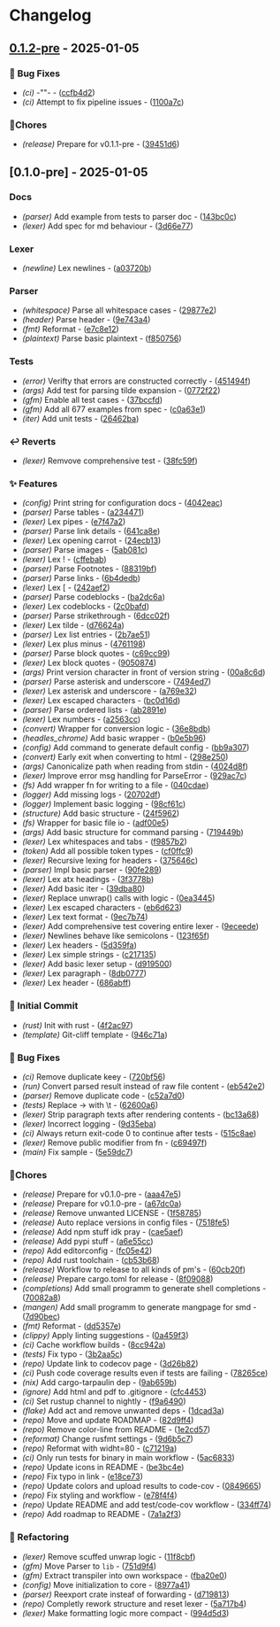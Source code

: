 # Changelog


## [0.1.2-pre](https://github.com/Flokkq/https://github.com/orhun/git-cliff/blob/main/cliff.toml/compare/v0.1.0-pre..v0.1.2-pre) - 2025-01-05




### 🐛 Bug Fixes

- *(ci)* -""- - ([ccfb4d2](https://github.com/Flokkq/https://github.com/orhun/git-cliff/blob/main/cliff.toml/commit/ccfb4d212bd8ece869d70a041ff178a224df78dc))
- *(ci)* Attempt to fix pipeline issues - ([1100a7c](https://github.com/Flokkq/https://github.com/orhun/git-cliff/blob/main/cliff.toml/commit/1100a7c46937617fc6ecddf75ff6399c3cc9c18c))

### 🔧Chores

- *(release)* Prepare for v0.1.1-pre - ([39451d6](https://github.com/Flokkq/https://github.com/orhun/git-cliff/blob/main/cliff.toml/commit/39451d6daec9e467aec1ff3540abdaef23fc8ba2))


## [0.1.0-pre] - 2025-01-05




### Docs

- *(parser)* Add example from tests to parser doc - ([143bc0c](https://github.com/Flokkq/https://github.com/orhun/git-cliff/blob/main/cliff.toml/commit/143bc0c32cddf63a1ff99b27eee1652b1af707bf))
- *(lexer)* Add spec for md behaviour - ([3d66e77](https://github.com/Flokkq/https://github.com/orhun/git-cliff/blob/main/cliff.toml/commit/3d66e778620f4b2d57fe93dc078ed397c21b49ec))

### Lexer

- *(newline)* Lex newlines - ([a03720b](https://github.com/Flokkq/https://github.com/orhun/git-cliff/blob/main/cliff.toml/commit/a03720b54ea74e862434d1cf4cb7087dd666b074))

### Parser

- *(whitespace)* Parse all whitespace cases - ([29877e2](https://github.com/Flokkq/https://github.com/orhun/git-cliff/blob/main/cliff.toml/commit/29877e26834f32289436da2271bc2795f26cbd4b))
- *(header)* Parse header - ([9e743a4](https://github.com/Flokkq/https://github.com/orhun/git-cliff/blob/main/cliff.toml/commit/9e743a4cf760a060f792d480e646d47054ad6399))
- *(fmt)* Reformat - ([e7c8e12](https://github.com/Flokkq/https://github.com/orhun/git-cliff/blob/main/cliff.toml/commit/e7c8e129f503d502e8e6b886c0f68ddb269bb2bf))
- *(plaintext)* Parse basic plaintext - ([f850756](https://github.com/Flokkq/https://github.com/orhun/git-cliff/blob/main/cliff.toml/commit/f8507561f0c81a99d97fa67aab62a388c1f496a1))

### Tests

- *(error)* Verifty that errors are constructed correctly - ([451494f](https://github.com/Flokkq/https://github.com/orhun/git-cliff/blob/main/cliff.toml/commit/451494f3e59acd873a678530169dfa771c2eea3d))
- *(args)* Add test for parsing tilde expansion - ([0772f22](https://github.com/Flokkq/https://github.com/orhun/git-cliff/blob/main/cliff.toml/commit/0772f221914e5ca91832a759e4b54bdcbb3428c6))
- *(gfm)* Enable all test cases - ([37bccfd](https://github.com/Flokkq/https://github.com/orhun/git-cliff/blob/main/cliff.toml/commit/37bccfde9d24578b9bc7ef344cda6c46b11e09cc))
- *(gfm)* Add all 677 examples from spec - ([c0a63e1](https://github.com/Flokkq/https://github.com/orhun/git-cliff/blob/main/cliff.toml/commit/c0a63e146ec487d3fec60da104e17752c959de67))
- *(iter)* Add unit tests - ([26462ba](https://github.com/Flokkq/https://github.com/orhun/git-cliff/blob/main/cliff.toml/commit/26462ba51e7babbdd171e6602f62a5692f9aaea7))

### ↩️ Reverts

- *(lexer)* Remvove comprehensive test - ([38fc59f](https://github.com/Flokkq/https://github.com/orhun/git-cliff/blob/main/cliff.toml/commit/38fc59f6025942382ff1476eaf1b71381e92496e))

### ✨ Features

- *(config)* Print string for configuration docs - ([4042eac](https://github.com/Flokkq/https://github.com/orhun/git-cliff/blob/main/cliff.toml/commit/4042eacae45fc864b8dc2b680d01aa55ced61a0b))
- *(parser)* Parse tables - ([a234471](https://github.com/Flokkq/https://github.com/orhun/git-cliff/blob/main/cliff.toml/commit/a234471e655dbfa8997aae3f7d4e185cf272d2a4))
- *(lexer)* Lex pipes - ([e7f47a2](https://github.com/Flokkq/https://github.com/orhun/git-cliff/blob/main/cliff.toml/commit/e7f47a2b73a264283e00da2ce85caab87d4bdc63))
- *(parser)* Parse link details - ([641ca8e](https://github.com/Flokkq/https://github.com/orhun/git-cliff/blob/main/cliff.toml/commit/641ca8ebeec675c2791586264d11b16dc00d0db7))
- *(lexer)* Lex opening carrot - ([24ecb13](https://github.com/Flokkq/https://github.com/orhun/git-cliff/blob/main/cliff.toml/commit/24ecb13a88dbd6e7fa8655699c4c5c01ce33b4e8))
- *(parser)* Parse images - ([5ab081c](https://github.com/Flokkq/https://github.com/orhun/git-cliff/blob/main/cliff.toml/commit/5ab081ca89ab6ee7cab40cf12bbeca58450790aa))
- *(lexer)* Lex ! - ([cffebab](https://github.com/Flokkq/https://github.com/orhun/git-cliff/blob/main/cliff.toml/commit/cffebab82464d590fff232682eddee296d2a0c06))
- *(parser)* Parse Footnotes - ([88319bf](https://github.com/Flokkq/https://github.com/orhun/git-cliff/blob/main/cliff.toml/commit/88319bf1db91502ede2bf981a4fe59eb9a848b1c))
- *(parser)* Parse links - ([6b4dedb](https://github.com/Flokkq/https://github.com/orhun/git-cliff/blob/main/cliff.toml/commit/6b4dedbece656dacef0e73412da92decbd71a732))
- *(lexer)* Lex [ - ([242aef2](https://github.com/Flokkq/https://github.com/orhun/git-cliff/blob/main/cliff.toml/commit/242aef2973ac31921ddfe84557a16575f69a2e28))
- *(parser)* Parse codeblocks - ([ba2dc6a](https://github.com/Flokkq/https://github.com/orhun/git-cliff/blob/main/cliff.toml/commit/ba2dc6a993795a9ae3eef18bf7a6189073c4b78b))
- *(lexer)* Lex codeblocks - ([2c0bafd](https://github.com/Flokkq/https://github.com/orhun/git-cliff/blob/main/cliff.toml/commit/2c0bafdd064e92fcfd2e32acd3b4ebf1753a53a6))
- *(parser)* Parse strikethrough - ([6dcc02f](https://github.com/Flokkq/https://github.com/orhun/git-cliff/blob/main/cliff.toml/commit/6dcc02f401c08e600c7842c1c9671a78b61cd11a))
- *(lexer)* Lex tilde - ([d76624a](https://github.com/Flokkq/https://github.com/orhun/git-cliff/blob/main/cliff.toml/commit/d76624a7e3e0022323e407e2729270bf0dcccfe7))
- *(parser)* Lex list entries - ([2b7ae51](https://github.com/Flokkq/https://github.com/orhun/git-cliff/blob/main/cliff.toml/commit/2b7ae51065f0df59e917a010a6c6e5737834d7f0))
- *(lexer)* Lex plus minus - ([4761198](https://github.com/Flokkq/https://github.com/orhun/git-cliff/blob/main/cliff.toml/commit/476119888e1c49b7d1dc970a2a8ca4ef6c5eebc1))
- *(parser)* Parse block quotes - ([c69cc99](https://github.com/Flokkq/https://github.com/orhun/git-cliff/blob/main/cliff.toml/commit/c69cc99b4d78e0d5280f1394f7b8ac20d33c5f01))
- *(lexer)* Lex block quotes - ([9050874](https://github.com/Flokkq/https://github.com/orhun/git-cliff/blob/main/cliff.toml/commit/90508741d1c67f528ef186ed117d54c505663944))
- *(args)* Print version character in front of version string - ([00a8c6d](https://github.com/Flokkq/https://github.com/orhun/git-cliff/blob/main/cliff.toml/commit/00a8c6d67c86453c4b6ab39f4527a44a14b196e6))
- *(parser)* Parse asterisk and underscore - ([7494ed7](https://github.com/Flokkq/https://github.com/orhun/git-cliff/blob/main/cliff.toml/commit/7494ed784f603bdb9f27fd05c195fd560689c339))
- *(lexer)* Lex asterisk and underscore - ([a769e32](https://github.com/Flokkq/https://github.com/orhun/git-cliff/blob/main/cliff.toml/commit/a769e32fad96bf4e34135d131949f40b2ae0bb1e))
- *(lexer)* Lex escaped characters - ([bc0d16d](https://github.com/Flokkq/https://github.com/orhun/git-cliff/blob/main/cliff.toml/commit/bc0d16d3faa5c099b71486f05387b246d8f0708a))
- *(parser)* Parse ordered lists - ([ab2891e](https://github.com/Flokkq/https://github.com/orhun/git-cliff/blob/main/cliff.toml/commit/ab2891e892570b8b7722e926900e40ff18accb7d))
- *(lexer)* Lex numbers - ([a2563cc](https://github.com/Flokkq/https://github.com/orhun/git-cliff/blob/main/cliff.toml/commit/a2563ccbfa21dd418f0368fdadb3be264ef238e0))
- *(convert)* Wrapper for conversion logic - ([36e8bdb](https://github.com/Flokkq/https://github.com/orhun/git-cliff/blob/main/cliff.toml/commit/36e8bdbe2d68b20016842ddc09d64e0f89cd7710))
- *(headles_chrome)* Add basic wrapper - ([b0e5b96](https://github.com/Flokkq/https://github.com/orhun/git-cliff/blob/main/cliff.toml/commit/b0e5b96d2a61d660cdebb2036ec188ae5aa8d071))
- *(config)* Add command to generate default config - ([bb9a307](https://github.com/Flokkq/https://github.com/orhun/git-cliff/blob/main/cliff.toml/commit/bb9a307c1d7d8ce42c7223b1a540720a4a95cdd0))
- *(convert)* Early exit when converting to html - ([298e250](https://github.com/Flokkq/https://github.com/orhun/git-cliff/blob/main/cliff.toml/commit/298e250ef5fd6edd05cb08d3f45f8b256fc013e2))
- *(args)* Canonicalize path when reading from stdin - ([4024d8f](https://github.com/Flokkq/https://github.com/orhun/git-cliff/blob/main/cliff.toml/commit/4024d8f24ab4b601568bdf9404d39711ee85485d))
- *(lexer)* Improve error msg handling for ParseError - ([929ac7c](https://github.com/Flokkq/https://github.com/orhun/git-cliff/blob/main/cliff.toml/commit/929ac7c5a60ad39eb651b1c94197b4ad4125b440))
- *(fs)* Add wrapper fn for writing to a file - ([040cdae](https://github.com/Flokkq/https://github.com/orhun/git-cliff/blob/main/cliff.toml/commit/040cdaea0e00fdd78a0538e4bf4e52d9fc83b10c))
- *(logger)* Add missing logs - ([20702df](https://github.com/Flokkq/https://github.com/orhun/git-cliff/blob/main/cliff.toml/commit/20702dfd24d4f88dba6b1a8a15fad0aaef2eeab2))
- *(logger)* Implement basic logging - ([98cf61c](https://github.com/Flokkq/https://github.com/orhun/git-cliff/blob/main/cliff.toml/commit/98cf61c0dcaa2fbe9440cb010971008467228f7f))
- *(structure)* Add basic structure - ([24f5962](https://github.com/Flokkq/https://github.com/orhun/git-cliff/blob/main/cliff.toml/commit/24f5962f1c5e9d7f49917410f7734fa8ba1e392c))
- *(fs)* Wrapper for basic file io - ([adf00e5](https://github.com/Flokkq/https://github.com/orhun/git-cliff/blob/main/cliff.toml/commit/adf00e5e065adb409e1f28efabb7dfbf044c9a56))
- *(args)* Add basic structure for command parsing - ([719449b](https://github.com/Flokkq/https://github.com/orhun/git-cliff/blob/main/cliff.toml/commit/719449bcb23c1f32a0c69e07bb75e17a10b3fda4))
- *(lexer)* Lex whitespaces and tabs - ([f9857b2](https://github.com/Flokkq/https://github.com/orhun/git-cliff/blob/main/cliff.toml/commit/f9857b28267351462e56375c8c181cfc3edb4b1f))
- *(token)* Add all possible token types - ([cf0ffc9](https://github.com/Flokkq/https://github.com/orhun/git-cliff/blob/main/cliff.toml/commit/cf0ffc91ced882040e519cc04e8fffc51091c137))
- *(lexer)* Recursive lexing for headers - ([375646c](https://github.com/Flokkq/https://github.com/orhun/git-cliff/blob/main/cliff.toml/commit/375646caca0609dd5a52b3ef8c6aff2874d1739a))
- *(parser)* Impl basic parser - ([90fe289](https://github.com/Flokkq/https://github.com/orhun/git-cliff/blob/main/cliff.toml/commit/90fe289d9019263f1184c317a8cdbf90e50a4aa1))
- *(lexer)* Lex atx headings - ([3f3778b](https://github.com/Flokkq/https://github.com/orhun/git-cliff/blob/main/cliff.toml/commit/3f3778b37074c60277ded68885ffabcc9a7446e8))
- *(lexer)* Add basic iter - ([39dba80](https://github.com/Flokkq/https://github.com/orhun/git-cliff/blob/main/cliff.toml/commit/39dba80360848c4e930a923ef13b7266308597c7))
- *(lexer)* Replace unwrap() calls with logic - ([0ea3445](https://github.com/Flokkq/https://github.com/orhun/git-cliff/blob/main/cliff.toml/commit/0ea3445f027d91074798cdacf0e96b48dec8217c))
- *(lexer)* Lex escaped characters - ([eb6d623](https://github.com/Flokkq/https://github.com/orhun/git-cliff/blob/main/cliff.toml/commit/eb6d623d6d2a70ce0696c2feb92f5125d3cbcdc4))
- *(lexer)* Lex text format - ([9ec7b74](https://github.com/Flokkq/https://github.com/orhun/git-cliff/blob/main/cliff.toml/commit/9ec7b744876e34a7ffc84df6e0b9f345b8675de0))
- *(lexer)* Add comprehensive test covering entire lexer - ([9eceede](https://github.com/Flokkq/https://github.com/orhun/git-cliff/blob/main/cliff.toml/commit/9eceede6de1c38dd4d8e11b67341d4f152074bf8))
- *(lexer)* Newlines behave like semicolons - ([123f65f](https://github.com/Flokkq/https://github.com/orhun/git-cliff/blob/main/cliff.toml/commit/123f65fd2f18b1a985411a2d5990f9c191c25b0a))
- *(lexer)* Lex headers - ([5d359fa](https://github.com/Flokkq/https://github.com/orhun/git-cliff/blob/main/cliff.toml/commit/5d359faea55abe5838e25a598f9148d7a81973ab))
- *(lexer)* Lex simple strings - ([c217135](https://github.com/Flokkq/https://github.com/orhun/git-cliff/blob/main/cliff.toml/commit/c217135c25ee08172cb2067dc07770bd828e2e43))
- *(lexer)* Add basic lexer setup - ([d919500](https://github.com/Flokkq/https://github.com/orhun/git-cliff/blob/main/cliff.toml/commit/d9195000b17f05a87849f11f7e591bfb1d95c205))
- *(lexer)* Lex paragraph - ([8db0777](https://github.com/Flokkq/https://github.com/orhun/git-cliff/blob/main/cliff.toml/commit/8db077747633bd20b8224a0663ec22e7a9e8566d))
- *(lexer)* Lex header - ([686abff](https://github.com/Flokkq/https://github.com/orhun/git-cliff/blob/main/cliff.toml/commit/686abff5386f3ed1c896eb7bc4c1dce18b75dca5))

### 🎉 Initial Commit

- *(rust)* Init with rust - ([4f2ac97](https://github.com/Flokkq/https://github.com/orhun/git-cliff/blob/main/cliff.toml/commit/4f2ac9702169993dfb7150c6ee3a3bd876e3f9f7))
- *(template)* Git-cliff template - ([946c71a](https://github.com/Flokkq/https://github.com/orhun/git-cliff/blob/main/cliff.toml/commit/946c71ae6a09016c0c331a97c570baedc95d2a29))

### 🐛 Bug Fixes

- *(ci)* Remove duplicate keey - ([720bf56](https://github.com/Flokkq/https://github.com/orhun/git-cliff/blob/main/cliff.toml/commit/720bf56d82f5c5e2d7221ec7bcfcf1f1f8096beb))
- *(run)* Convert parsed result instead of raw file content - ([eb542e2](https://github.com/Flokkq/https://github.com/orhun/git-cliff/blob/main/cliff.toml/commit/eb542e207d07d9e4e51677adfc9a36f3f88b6bfa))
- *(parser)* Remove duplicate code - ([c52a7d0](https://github.com/Flokkq/https://github.com/orhun/git-cliff/blob/main/cliff.toml/commit/c52a7d00952aca45594c020349e137a33b412df0))
- *(tests)* Replace → with \t - ([62600a6](https://github.com/Flokkq/https://github.com/orhun/git-cliff/blob/main/cliff.toml/commit/62600a6f6a202189366cfa4331f25fe0a1bb7fe0))
- *(lexer)* Strip paragraph texts after rendering contents - ([bc13a68](https://github.com/Flokkq/https://github.com/orhun/git-cliff/blob/main/cliff.toml/commit/bc13a6802416a1f2b99a7c82e32ab51782374838))
- *(lexer)* Incorrect logging - ([9d35eba](https://github.com/Flokkq/https://github.com/orhun/git-cliff/blob/main/cliff.toml/commit/9d35ebab417c905b02855e703dafc3582f918545))
- *(ci)* Always return exit-code 0 to continue after tests - ([515c8ae](https://github.com/Flokkq/https://github.com/orhun/git-cliff/blob/main/cliff.toml/commit/515c8aec60cd4a81843a3734b18990a164ca9166))
- *(lexer)* Remove public modifier from fn - ([c69497f](https://github.com/Flokkq/https://github.com/orhun/git-cliff/blob/main/cliff.toml/commit/c69497f62c2be012881c5ef147d39a842c770b34))
- *(main)* Fix sample - ([5e59dc7](https://github.com/Flokkq/https://github.com/orhun/git-cliff/blob/main/cliff.toml/commit/5e59dc7eee62e939a3d4da68c8d0cac07b15ab7c))

### 🔧Chores

- *(release)* Prepare for v0.1.0-pre - ([aaa47e5](https://github.com/Flokkq/https://github.com/orhun/git-cliff/blob/main/cliff.toml/commit/aaa47e5fb3f1255acfeb92210a15380a66f3d63e))
- *(release)* Prepare for v0.1.0-pre - ([a67dc0a](https://github.com/Flokkq/https://github.com/orhun/git-cliff/blob/main/cliff.toml/commit/a67dc0abe84a4b3129878be693fb81c357bcb258))
- *(release)* Remove unwanted LICENSE - ([1f58785](https://github.com/Flokkq/https://github.com/orhun/git-cliff/blob/main/cliff.toml/commit/1f587850a5c5cc838c5959183e05fc97712172d1))
- *(release)* Auto replace versions in config files - ([7518fe5](https://github.com/Flokkq/https://github.com/orhun/git-cliff/blob/main/cliff.toml/commit/7518fe52ee348be306821a6d5bc19c5926f591e3))
- *(release)* Add npm stuff idk pray - ([cae5aef](https://github.com/Flokkq/https://github.com/orhun/git-cliff/blob/main/cliff.toml/commit/cae5aef7baa70ca01a623a644e62e6cd7a4575cf))
- *(release)* Add pypi stuff - ([a6e55cc](https://github.com/Flokkq/https://github.com/orhun/git-cliff/blob/main/cliff.toml/commit/a6e55ccbdf543f84ab8ecde2e7eb3691af38c8ef))
- *(repo)* Add editorconfig - ([fc05e42](https://github.com/Flokkq/https://github.com/orhun/git-cliff/blob/main/cliff.toml/commit/fc05e422da2cb4793e6e494d443470d5af5234aa))
- *(repo)* Add rust toolchain - ([cb53b68](https://github.com/Flokkq/https://github.com/orhun/git-cliff/blob/main/cliff.toml/commit/cb53b681f1b2b35707d555ee4719500d81d2db94))
- *(release)* Workflow to release to all kinds of pm's - ([60cb20f](https://github.com/Flokkq/https://github.com/orhun/git-cliff/blob/main/cliff.toml/commit/60cb20ff1b8602f1892d67a69ed2250f3901c1ab))
- *(release)* Prepare cargo.toml for release - ([8f09088](https://github.com/Flokkq/https://github.com/orhun/git-cliff/blob/main/cliff.toml/commit/8f09088c8c1a9be3e45a3180ce76635b4eb47484))
- *(completions)* Add small programm to generate shell completions - ([70082a8](https://github.com/Flokkq/https://github.com/orhun/git-cliff/blob/main/cliff.toml/commit/70082a8f85fbb877f7af12b737deaf19e595ca3d))
- *(mangen)* Add small programm to generate mangpage for smd - ([7d90bec](https://github.com/Flokkq/https://github.com/orhun/git-cliff/blob/main/cliff.toml/commit/7d90becd5dc1c589229b5acd8b5807332e41a38f))
- *(fmt)* Reformat - ([dd5357e](https://github.com/Flokkq/https://github.com/orhun/git-cliff/blob/main/cliff.toml/commit/dd5357e04324c52de1531c8d48812b7cdcb00bcd))
- *(clippy)* Apply linting suggestions - ([0a459f3](https://github.com/Flokkq/https://github.com/orhun/git-cliff/blob/main/cliff.toml/commit/0a459f331a1c83cbbfbf42ff9d9edb46b3724338))
- *(ci)* Cache workflow builds - ([8cc942a](https://github.com/Flokkq/https://github.com/orhun/git-cliff/blob/main/cliff.toml/commit/8cc942a54105c777e17c75ae7066954a549662d0))
- *(tests)* Fix typo - ([3b2aa5c](https://github.com/Flokkq/https://github.com/orhun/git-cliff/blob/main/cliff.toml/commit/3b2aa5cd30191f52611bf9cad3a0829325e71b70))
- *(repo)* Update link to codecov page - ([3d26b82](https://github.com/Flokkq/https://github.com/orhun/git-cliff/blob/main/cliff.toml/commit/3d26b82c9ce74aa225a4e499fcff71980162e03f))
- *(ci)* Push code coverage results even if tests are failing - ([78265ce](https://github.com/Flokkq/https://github.com/orhun/git-cliff/blob/main/cliff.toml/commit/78265cec1583a2031706aee5e412c8622ccbe986))
- *(nix)* Add cargo-tarpaulin dep - ([9ab659b](https://github.com/Flokkq/https://github.com/orhun/git-cliff/blob/main/cliff.toml/commit/9ab659b4d6798c37a606302c7f6b4de65e8b95f8))
- *(ignore)* Add html and pdf to .gitignore - ([cfc4453](https://github.com/Flokkq/https://github.com/orhun/git-cliff/blob/main/cliff.toml/commit/cfc4453980f389b33d5ac4a912c185c463fd4863))
- *(ci)* Set rustup channel to nightly - ([f9a6490](https://github.com/Flokkq/https://github.com/orhun/git-cliff/blob/main/cliff.toml/commit/f9a64906f640c6defdb3ae4428904340c1dec6f8))
- *(flake)* Add act and remove unwanted deps - ([1dcad3a](https://github.com/Flokkq/https://github.com/orhun/git-cliff/blob/main/cliff.toml/commit/1dcad3a07a5322978dfbfab29aff2cc2483c2094))
- *(repo)* Move and update ROADMAP - ([82d9ff4](https://github.com/Flokkq/https://github.com/orhun/git-cliff/blob/main/cliff.toml/commit/82d9ff4d9ce22799f1a6a7bed09272ca9fbace54))
- *(repo)* Remove color-line from README - ([1e2cd57](https://github.com/Flokkq/https://github.com/orhun/git-cliff/blob/main/cliff.toml/commit/1e2cd570f270d6d1c71bbe77fb5779a9f5dbbac8))
- *(reformat)* Change rusfmt settings - ([9d6b5c7](https://github.com/Flokkq/https://github.com/orhun/git-cliff/blob/main/cliff.toml/commit/9d6b5c7f64b4a9fd20c4cd5ccfddb76d376bc375))
- *(repo)* Reformat with widht=80 - ([c71219a](https://github.com/Flokkq/https://github.com/orhun/git-cliff/blob/main/cliff.toml/commit/c71219a13d7f04396ec1129f9e177d97fdc47bee))
- *(ci)* Only run tests for binary in main workflow - ([5ac6833](https://github.com/Flokkq/https://github.com/orhun/git-cliff/blob/main/cliff.toml/commit/5ac6833871be723eef871acf4d488b7ad7d9a2aa))
- *(repo)* Update icons in README - ([be3bc4e](https://github.com/Flokkq/https://github.com/orhun/git-cliff/blob/main/cliff.toml/commit/be3bc4ea120ce21bf9d69e54db6aff2a4d382774))
- *(repo)* Fix typo in link - ([e18ce73](https://github.com/Flokkq/https://github.com/orhun/git-cliff/blob/main/cliff.toml/commit/e18ce73e80a3e7a21f2e039dc7a6224658a44858))
- *(repo)* Update colors and upload results to code-cov - ([0849665](https://github.com/Flokkq/https://github.com/orhun/git-cliff/blob/main/cliff.toml/commit/0849665020e4f6286a477393c6514b8e69b69be7))
- *(repo)* Fix styling and workflow - ([e78f4f4](https://github.com/Flokkq/https://github.com/orhun/git-cliff/blob/main/cliff.toml/commit/e78f4f4fde968d2e5216971743cc7b5e9870566d))
- *(repo)* Update README and add test/code-cov workflow - ([334ff74](https://github.com/Flokkq/https://github.com/orhun/git-cliff/blob/main/cliff.toml/commit/334ff7421bdaf9bd09b36a32b1437178415239e4))
- *(repo)* Add roadmap to README - ([7a1a2f3](https://github.com/Flokkq/https://github.com/orhun/git-cliff/blob/main/cliff.toml/commit/7a1a2f3112fad7509486c9d7986ff4cdaa4f7b2f))

### 🚜 Refactoring

- *(lexer)* Remove scuffed unwrap logic - ([11f8cbf](https://github.com/Flokkq/https://github.com/orhun/git-cliff/blob/main/cliff.toml/commit/11f8cbf5d2d332a70d58c9d797f1226712469131))
- *(gfm)* Move Parser to `lib` - ([751d9f4](https://github.com/Flokkq/https://github.com/orhun/git-cliff/blob/main/cliff.toml/commit/751d9f417a203863af534b3becf4b4d7c0438433))
- *(gfm)* Extract transpiler into own workspace - ([fba20e0](https://github.com/Flokkq/https://github.com/orhun/git-cliff/blob/main/cliff.toml/commit/fba20e073faaafdd27743a17888a60916f0bc43a))
- *(config)* Move initialization to core - ([8977a41](https://github.com/Flokkq/https://github.com/orhun/git-cliff/blob/main/cliff.toml/commit/8977a41c0a97ab120891805ec2569e08ca7a62e5))
- *(parser)* Reexport crate insteaf of forwarding - ([d719813](https://github.com/Flokkq/https://github.com/orhun/git-cliff/blob/main/cliff.toml/commit/d719813037ebb072c43a9c56bb6b3b5c4a7f41b0))
- *(repo)* Completly rework structure and reset lexer - ([5a717b4](https://github.com/Flokkq/https://github.com/orhun/git-cliff/blob/main/cliff.toml/commit/5a717b4e6b5bee955de66b923594c746c99f5442))
- *(lexer)* Make formatting logic more compact - ([994d5d3](https://github.com/Flokkq/https://github.com/orhun/git-cliff/blob/main/cliff.toml/commit/994d5d3f2ef2c15dde0f71bd5355e2d03b8322a0))
<!-- generated by git-cliff -->

